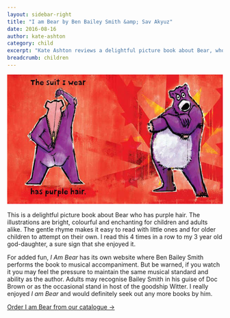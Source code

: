 ```yaml
---
layout: sidebar-right
title: "I am Bear by Ben Bailey Smith &amp; Sav Akyuz"
date: 2016-08-16
author: kate-ashton
category: child
excerpt: "Kate Ashton reviews a delightful picture book about Bear, who has purple hair"
breadcrumb: children
---
```

![A bear in a purple suit](/images/featured/featured-bear.jpg)

This is a delightful picture book about Bear who has purple hair. The illustrations are bright, colourful and enchanting for children and adults alike. The gentle rhyme makes it easy to read with little ones and for older children to attempt on their own. I read this 4 times in a row to my 3 year old god-daughter, a sure sign that she enjoyed it.

For added fun, <cite>I Am Bear</cite> has its own website where Ben Bailey Smith performs the book to musical accompaniment. But be warned, if you watch it you may feel the pressure to maintain the same musical standard and ability as the author. Adults may recognise Bailey Smith in his guise of Doc Brown or as the occasional stand in host of the goodship Witter. I really enjoyed <cite>I am Bear</cite> and would definitely seek out any more books by him.

[Order I am Bear from our catalogue &rarr;](https://suffolk.spydus.co.uk/cgi-bin/spydus.exe/ENQ/OPAC/BIBENQ/33006904?QRY=CTIBIB%3C%20IRN(58712202)&QRYTEXT=I%20am%20bear)
